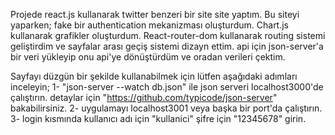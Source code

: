 Projede react.js kullanarak twitter benzeri bir site site yaptım. Bu siteyi yaparken; 
fake bir authentication mekanizması oluşturdum.
Chart.js kullanarak grafikler oluşturdum. 
React-router-dom kullanarak routing sistemi geliştirdim ve sayfalar arası geçiş sistemi dizayn ettim. 
api için  json-server'a bir veri yükleyip onu api'ye dönüştürdüm ve oradan verileri çektim.

Sayfayı düzgün bir şekilde kullanabilmek için lütfen aşağıdaki adımları inceleyin;
1- "json-server --watch db.json" ile json serveri localhost3000'de çalıştırın. detaylar için "https://github.com/typicode/json-server" bakabilirsiniz.
2- uygulamayı localhost3001 veya başka bir port'da çalıştırın.
3- login kısmında kullanıcı adı için "kullanici" şifre için "12345678" girin.
